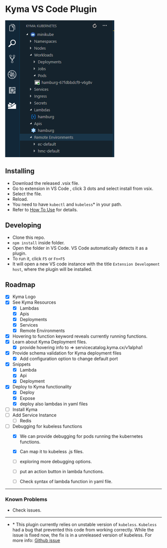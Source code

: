# Kyma VS Code Plugin

![Kyma-tree-view](images/screenshots/kyma-tree-view.png)

## Installing
- Download the released .vsix file. 
- Go to extension in VS Code , click 3 dots and select install from vsix.
- Select the file.
- Reload.
- You need to have `kubectl` and `kubeless`* in your path.
- Refer to [How To Use](HowToUse.md) for details.

## Developing
- Clone this repo.
- `npm install` inside folder.
- Open the folder in VS Code. VS Code automatically detects it as a plugin.
- To run it, click `F5` or `Fn+F5`
- It will open a new VS code instance with the title `Extension Development host`, where the plugin will be installed.


## Roadmap

- [x] Kyma Logo  
- [x] See Kyma Resources
    - [x] Lambdas
    - [x] Apis
    - [x] Deployments
    - [x] Services
    - [x] Remote Environments
- [x] Hovering to function keyword reveals currently running functions.
- [x] Learn about Kyma Deployment files.
    - [x] provide hovering info to => servicecatalog.kyma.cx/v1alpha1
- [x] Provide schema validation for Kyma deployment files
    - [x] Add configuration option to change default port 
- [x] Snippets
    - [x] Lambda
    - [x] Api
    - [x] Deployment
- [x] Deploy to Kyma functionality
    - [x] Deploy 
    - [x] Expose
    - [x] deploy also lambdas in yaml files

- [ ] Install Kyma
- [ ] Add Service Instance
    - [ ] Redis
- [ ] Debugging for kubeless functions
    - [x] We can provide debugging for pods running the kubernetes functions. 
    - [x] Can map it to kubeless .js files.
    - [ ] exploring more debugging options.
    - [ ] put an action button in lambda functions.
    - [ ] Check syntax of lambda function in yaml file.



---
### Known Problems
- Check issues.
---
- \* This plugin currently relies on unstable version of `kubeless`. `Kubeless` had a bug that prevented this code from working correctly. While the issue is fixed now, the fix is in a unreleased version of kubeless. For more info: [Github issue](https://github.com/kubeless/kubeless/issues/874#event-1769345570)